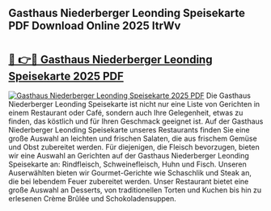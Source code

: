 ## Gasthaus Niederberger Leonding Speisekarte PDF Download Online 2025 ItrWv

# <h2><a href="http://gca444z.nevu.top/?p=Gasthaus+Niederberger+Leonding+Speisekarte">🔗 👉🔴 Gasthaus Niederberger Leonding Speisekarte 2025 PDF</a></h2>

[![Gasthaus Niederberger Leonding Speisekarte 2025 PDF](https://i.imgur.com/dBaPXMq.png)](http://gca444z.nevu.top/?p=Gasthaus+Niederberger+Leonding+Speisekarte)
Die Gasthaus Niederberger Leonding Speisekarte ist nicht nur eine Liste von Gerichten in einem Restaurant oder Café, sondern auch Ihre Gelegenheit, etwas zu finden, das köstlich und für Ihren Geschmack geeignet ist. Auf der Gasthaus Niederberger Leonding Speisekarte unseres Restaurants finden Sie eine große Auswahl an leichten und frischen Salaten, die aus frischem Gemüse und Obst zubereitet werden. Für diejenigen, die Fleisch bevorzugen, bieten wir eine Auswahl an Gerichten auf der Gasthaus Niederberger Leonding Speisekarte an: Rindfleisch, Schweinefleisch, Huhn und Fisch. Unseren Auserwählten bieten wir Gourmet-Gerichte wie Schaschlik und Steak an, die bei lebendem Feuer zubereitet werden. Unser Restaurant bietet eine große Auswahl an Desserts, von traditionellen Torten und Kuchen bis hin zu erlesenen Crème Brûlée und Schokoladensuppen.
